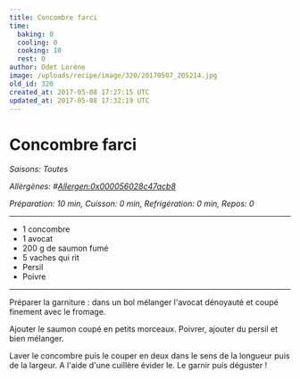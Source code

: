 ```yaml
---
title: Concombre farci
time:
  baking: 0
  cooling: 0
  cooking: 10
  rest: 0
author: Odet Lorène
image: /uploads/recipe/image/320/20170507_205214.jpg
old_id: 320
created_at: 2017-05-08 17:27:15 UTC
updated_at: 2017-05-08 17:32:19 UTC
---
```


# Concombre farci

_Saisons: Toutes_

_Allèrgènes: #<Allergen:0x000056028c47acb8>_

_Préparation: 10 min, Cuisson: 0 min, Refrigération: 0 min, Repos: 0_

---

- 1 concombre
- 1 avocat
- 200 g de saumon fumé
- 5 vaches qui rit
- Persil
- Poivre

---

Préparer la garniture : dans un bol mélanger l'avocat dénoyauté et coupé finement avec le fromage.

Ajouter le saumon coupé en petits morceaux. Poivrer, ajouter du persil et bien mélanger.

Laver le concombre puis le couper en deux dans le sens de la longueur puis de la largeur. A l'aide d'une cuillère évider le. Le garnir puis déguster !
